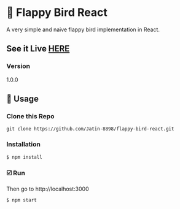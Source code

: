 # 💎 Flappy Bird React

A very simple and naive flappy bird implementation in React.

## See it Live [HERE](http://repulsive-humor.surge.sh)

### Version
1.0.0

## 📝 Usage

### Clone this Repo
```
git clone https://github.com/Jatin-8898/flappy-bird-react.git
```
### Installation

```sh
$ npm install
```

### :ballot_box_with_check: Run

Then go to http://localhost:3000

```sh
$ npm start
```

